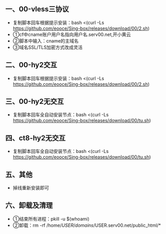 ## 一、00-vless三协议
* 复制脚本回车根据提示安装：bash <(curl -Ls https://github.com/eooce/Sing-box/releases/download/00/2.sh)
* ①cf中cname账户用户名指向用户名.serv00.net,开小黄云
* ②脚本中输入：cname的主域名
* ③域名SSL/TLS加密方式改成灵活
## 二、00-hy2交互
* 复制脚本回车根据提示安装：bash <(curl -Ls https://github.com/eooce/Sing-box/releases/download/00/2.sh)
## 三、00-hy2无交互
* 复制脚本回车全自动安装节点：bash <(curl -Ls https://github.com/eooce/Sing-box/releases/download/00/tu.sh)
## 四、ct8-hy2无交互
* 复制脚本回车全自动安装节点：bash <(curl -Ls https://github.com/eooce/Sing-box/releases/download/00/tu.sh)
## 五、其他
*  掉线重新安装即可
## 六、卸载及清理
*  ①结束所有进程：pkill -u $(whoami)
*  ②卸载：rm -rf /home/$USER/domains/$USER.serv00.net/public_html/*

